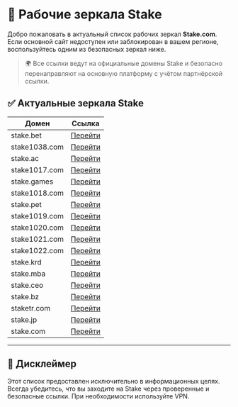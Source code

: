 # 🔗 Рабочие зеркала Stake

Добро пожаловать в актуальный список рабочих зеркал **Stake.com**.  
Если основной сайт недоступен или заблокирован в вашем регионе, воспользуйтесь одним из безопасных зеркал ниже.

> 🌍 Все ссылки ведут на официальные домены Stake и безопасно перенаправляют на основную платформу с учётом партнёрской ссылки.

## ✅ Актуальные зеркала Stake

| Домен            | Ссылка                                               |
|------------------|------------------------------------------------------|
| stake.bet        | [Перейти](https://stake.bet/?c=WlSSFUCl)             |
| stake1038.com    | [Перейти](https://stake1038.com/?c=WlSSFUCl)         |
| stake.ac         | [Перейти](https://stake.ac/?c=WlSSFUCl)              |
| stake1017.com    | [Перейти](https://stake1017.com/?c=WlSSFUCl)         |
| stake.games      | [Перейти](https://stake.games/?c=WlSSFUCl)           |
| stake1018.com    | [Перейти](https://stake1018.com/?c=WlSSFUCl)         |
| stake.pet        | [Перейти](https://stake.pet/?c=WlSSFUCl)             |
| stake1019.com    | [Перейти](https://stake1019.com/?c=WlSSFUCl)         |
| stake1020.com    | [Перейти](https://stake1020.com/?c=WlSSFUCl)         |
| stake1021.com    | [Перейти](https://stake1021.com/?c=WlSSFUCl)         |
| stake1022.com    | [Перейти](https://stake1022.com/?c=WlSSFUCl)         |
| stake.krd        | [Перейти](https://stake.krd/?c=WlSSFUCl)             |
| stake.mba        | [Перейти](https://stake.mba/?c=WlSSFUCl)             |
| stake.ceo        | [Перейти](https://stake.ceo/?c=WlSSFUCl)             |
| stake.bz         | [Перейти](https://stake.bz/?c=WlSSFUCl)              |
| staketr.com      | [Перейти](https://staketr.com/?c=WlSSFUCl)           |
| stake.jp         | [Перейти](https://stake.jp/?c=WlSSFUCl)              |
| stake.com        | [Перейти](https://stake.com/?c=WlSSFUCl)             |

---

## 📌 Дисклеймер

Этот список предоставлен исключительно в информационных целях. Всегда убедитесь, что вы заходите на Stake через проверенные и безопасные ссылки. При необходимости используйте VPN.
